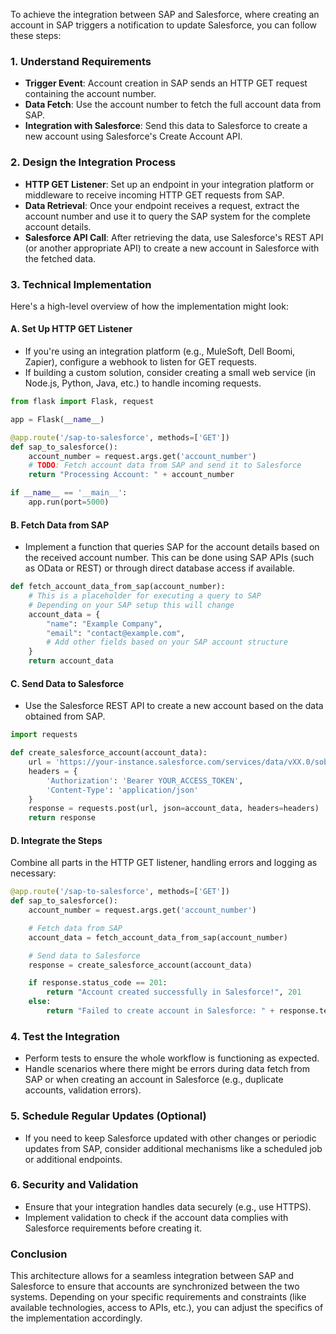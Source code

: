 To achieve the integration between SAP and Salesforce, where creating an account in SAP triggers a notification to update Salesforce, you can follow these steps:

### 1. Understand Requirements
- **Trigger Event**: Account creation in SAP sends an HTTP GET request containing the account number.
- **Data Fetch**: Use the account number to fetch the full account data from SAP.
- **Integration with Salesforce**: Send this data to Salesforce to create a new account using Salesforce's Create Account API.

### 2. Design the Integration Process
- **HTTP GET Listener**: Set up an endpoint in your integration platform or middleware to receive incoming HTTP GET requests from SAP.
- **Data Retrieval**: Once your endpoint receives a request, extract the account number and use it to query the SAP system for the complete account details.
- **Salesforce API Call**: After retrieving the data, use Salesforce's REST API (or another appropriate API) to create a new account in Salesforce with the fetched data.

### 3. Technical Implementation
Here's a high-level overview of how the implementation might look:

#### A. Set Up HTTP GET Listener
- If you're using an integration platform (e.g., MuleSoft, Dell Boomi, Zapier), configure a webhook to listen for GET requests.
- If building a custom solution, consider creating a small web service (in Node.js, Python, Java, etc.) to handle incoming requests.

```python
from flask import Flask, request

app = Flask(__name__)

@app.route('/sap-to-salesforce', methods=['GET'])
def sap_to_salesforce():
    account_number = request.args.get('account_number')
    # TODO: Fetch account data from SAP and send it to Salesforce
    return "Processing Account: " + account_number

if __name__ == '__main__':
    app.run(port=5000)
```

#### B. Fetch Data from SAP
- Implement a function that queries SAP for the account details based on the received account number. This can be done using SAP APIs (such as OData or REST) or through direct database access if available.

```python
def fetch_account_data_from_sap(account_number):
    # This is a placeholder for executing a query to SAP
    # Depending on your SAP setup this will change
    account_data = {
        "name": "Example Company",
        "email": "contact@example.com",
        # Add other fields based on your SAP account structure
    }
    return account_data
```

#### C. Send Data to Salesforce
- Use the Salesforce REST API to create a new account based on the data obtained from SAP.

```python
import requests

def create_salesforce_account(account_data):
    url = 'https://your-instance.salesforce.com/services/data/vXX.0/sobjects/Account/'
    headers = {
        'Authorization': 'Bearer YOUR_ACCESS_TOKEN',
        'Content-Type': 'application/json'
    }
    response = requests.post(url, json=account_data, headers=headers)
    return response
```

#### D. Integrate the Steps
Combine all parts in the HTTP GET listener, handling errors and logging as necessary:

```python
@app.route('/sap-to-salesforce', methods=['GET'])
def sap_to_salesforce():
    account_number = request.args.get('account_number')

    # Fetch data from SAP
    account_data = fetch_account_data_from_sap(account_number)

    # Send data to Salesforce
    response = create_salesforce_account(account_data)

    if response.status_code == 201:
        return "Account created successfully in Salesforce!", 201
    else:
        return "Failed to create account in Salesforce: " + response.text, 500
```

### 4. Test the Integration
- Perform tests to ensure the whole workflow is functioning as expected. 
- Handle scenarios where there might be errors during data fetch from SAP or when creating an account in Salesforce (e.g., duplicate accounts, validation errors).

### 5. Schedule Regular Updates (Optional)
- If you need to keep Salesforce updated with other changes or periodic updates from SAP, consider additional mechanisms like a scheduled job or additional endpoints.

### 6. Security and Validation
- Ensure that your integration handles data securely (e.g., use HTTPS).
- Implement validation to check if the account data complies with Salesforce requirements before creating it.

### Conclusion
This architecture allows for a seamless integration between SAP and Salesforce to ensure that accounts are synchronized between the two systems. Depending on your specific requirements and constraints (like available technologies, access to APIs, etc.), you can adjust the specifics of the implementation accordingly.